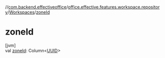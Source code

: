 //[com.backend.effectiveoffice](../../../index.md)/[office.effective.features.workspace.repository](../index.md)/[Workspaces](index.md)/[zoneId](zone-id.md)

# zoneId

[jvm]\
val [zoneId](zone-id.md): Column&lt;[UUID](https://docs.oracle.com/javase/8/docs/api/java/util/UUID.html)&gt;

